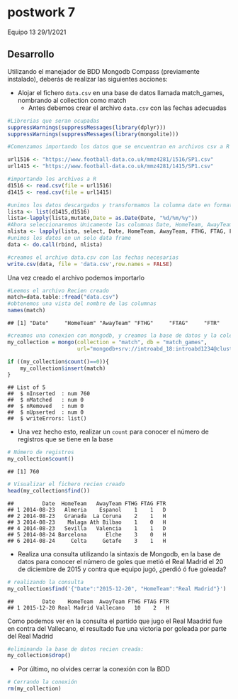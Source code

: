postwork 7
================
Equipo 13
29/1/2021

## Desarrollo

Utilizando el manejador de BDD Mongodb Compass (previamente instalado),
deberás de realizar las siguientes acciones:

  - Alojar el fichero `data.csv` en una base de datos llamada
    match\_games, nombrando al collection como match
      - Antes debemos crear el archivo `data.csv` con las fechas
        adecuadas

<!-- end list -->

``` r
#Librerias que seran ocupadas
suppressWarnings(suppressMessages(library(dplyr)))
suppressWarnings(suppressMessages(library(mongolite)))
```

``` r
#Comenzamos importando los datos que se encuentran en archivos csv a R

url1516 <- "https://www.football-data.co.uk/mmz4281/1516/SP1.csv"
url1415 <- "https://www.football-data.co.uk/mmz4281/1415/SP1.csv"

#importando los archivos a R
d1516 <- read.csv(file = url1516) 
d1415 <- read.csv(file = url1415)
```

``` r
#unimos los datos descargados y transformamos la columna date en formato fecha
lista <- list(d1415,d1516)
lista<-lapply(lista,mutate,Date = as.Date(Date, "%d/%m/%y"))
#Ahora seleccionaremos Unicamente las columnas Date, HomeTeam, AwayTeam, FTHG, FTAG y FTR en cada uno de los data frames.
nlista <- lapply(lista, select, Date, HomeTeam, AwayTeam, FTHG, FTAG, FTR)
#unimos los datos en un solo data frame
data <- do.call(rbind, nlista)
```

``` r
#creamos el archivo data.csv con las fechas necesarias
write.csv(data, file = 'data.csv',row.names = FALSE)
```

Una vez creado el archivo podemos importarlo

``` r
#Leemos el archivo Recien creado
match=data.table::fread("data.csv")
#obtenemos una vista del nombre de las columnas
names(match)
```

    ## [1] "Date"     "HomeTeam" "AwayTeam" "FTHG"     "FTAG"     "FTR"

``` r
#creamos una conexion con mongodb, y creamos la base de datos y la coleccion
my_collection = mongo(collection = "match", db = "match_games",
                      url="mongodb+srv://introabd_18:introabd1234@cluster0.pjr7w.mongodb.net/test?authSource=admin&replicaSet=atlas-13a7dg-shard-0&readPreference=primary&appname=MongoDB%20Compass&ssl=true") 
```

``` r
if ((my_collection$count()==0)){
    my_collection$insert(match)
}
```

    ## List of 5
    ##  $ nInserted  : num 760
    ##  $ nMatched   : num 0
    ##  $ nRemoved   : num 0
    ##  $ nUpserted  : num 0
    ##  $ writeErrors: list()

  - Una vez hecho esto, realizar un `count` para conocer el número de
    registros que se tiene en la base

<!-- end list -->

``` r
# Número de registros
my_collection$count()
```

    ## [1] 760

``` r
# Visualizar el fichero recien creado
head(my_collection$find())
```

    ##         Date  HomeTeam   AwayTeam FTHG FTAG FTR
    ## 1 2014-08-23   Almeria    Espanol    1    1   D
    ## 2 2014-08-23   Granada  La Coruna    2    1   H
    ## 3 2014-08-23    Malaga Ath Bilbao    1    0   H
    ## 4 2014-08-23   Sevilla   Valencia    1    1   D
    ## 5 2014-08-24 Barcelona      Elche    3    0   H
    ## 6 2014-08-24     Celta     Getafe    3    1   H

  - Realiza una consulta utilizando la sintaxis de Mongodb, en la base
    de datos para conocer el número de goles que metió el Real Madrid el
    20 de diciembre de 2015 y contra que equipo jugó, ¿perdió ó fue
    goleada?

<!-- end list -->

``` r
# realizando la consulta
my_collection$find('{"Date":"2015-12-20", "HomeTeam":"Real Madrid"}')
```

    ##         Date    HomeTeam  AwayTeam FTHG FTAG FTR
    ## 1 2015-12-20 Real Madrid Vallecano   10    2   H

Como podemos ver en la consulta el partido que jugo el Real Maadrid fue
en contra del Vallecano, el resultado fue una victoria por goleada por
parte del Real Madrid

``` r
#eliminando la base de datos recien creada:
my_collection$drop()
```

  - Por último, no olvides cerrar la conexión con la BDD

<!-- end list -->

``` r
# Cerrando la conexión
rm(my_collection)
```
